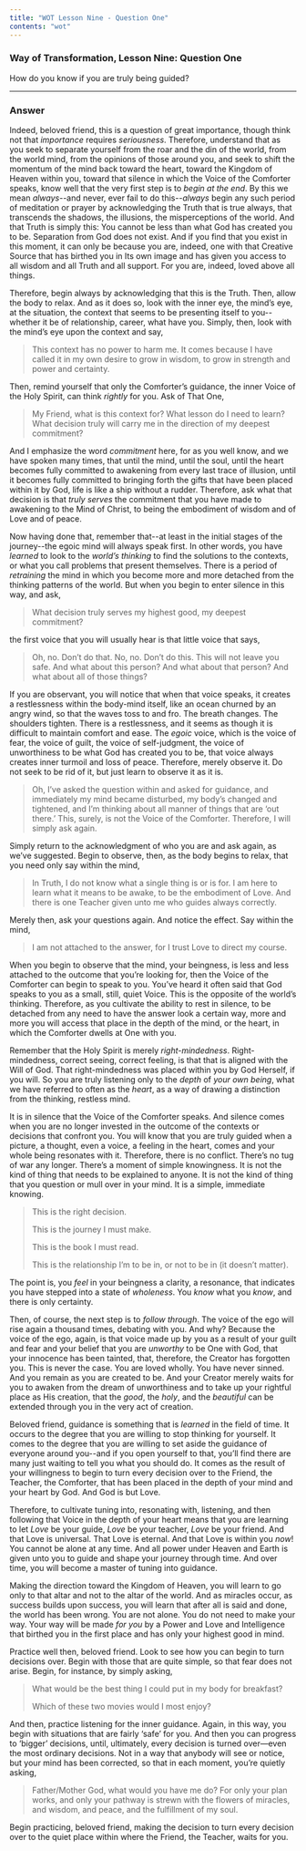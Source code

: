 ```yaml
---
title: "WOT Lesson Nine - Question One"
contents: "wot"
---
```


### Way of Transformation, Lesson Nine: Question One

How do you know if you are truly being guided?

---

### Answer

Indeed, beloved friend, this is a question of great importance,
though think not that *importance* requires *seriousness*. Therefore,
understand that as you seek to separate yourself from the roar and the
din of the world, from the world mind, from the opinions of those around
you, and seek to shift the momentum of the mind back toward the heart,
toward the Kingdom of Heaven within you, toward that silence in which
the Voice of the Comforter speaks, know well that the very first step is
to *begin at the end*. By this we mean *always*--and never, ever fail to do
this--*always* begin any such period of meditation or prayer by
acknowledging the Truth that is true always, that transcends the
shadows, the illusions, the misperceptions of the world. And that Truth
is simply this: You cannot be less than what God has created you to be.
Separation from God does not exist. And if you find that you exist in
this moment, it can only be because you are, indeed, one with that
Creative Source that has birthed you in Its own image and has given you
access to all wisdom and all Truth and all support. For you are, indeed,
loved above all things.

Therefore, begin always by acknowledging that this is the Truth. Then,
allow the body to relax. And as it does so, look with the inner eye, the
mind’s eye, at the situation, the context that seems to be presenting
itself to you--whether it be of relationship, career, what have you.
Simply, then, look with the mind’s eye upon the context and say,

> This context has no power to harm me. It comes because I have called it
> in my own desire to grow in wisdom, to grow in strength and power and
> certainty.

Then, remind yourself that only the Comforter’s guidance, the inner
Voice of the Holy Spirit, can think *rightly* for you. Ask of That One,

> My Friend, what is this context for? What lesson do I need to learn?
> What decision truly will carry me in the direction of my deepest
> commitment?

And I emphasize the word *commitment* here, for as you well know, and we
have spoken many times, that until the mind, until the soul, until the
heart becomes fully committed to awakening from every last trace of
illusion, until it becomes fully committed to bringing forth the gifts
that have been placed within it by God, life is like a ship without a
rudder. Therefore, ask what that decision is that *truly serves* the
commitment that you have made to awakening to the Mind of Christ, to
being the embodiment of wisdom and of Love and of peace.

Now having done that, remember that--at least in the initial stages of
the journey--the egoic mind will always speak first. In other words,
you have *learned* to look to the *world’s thinking* to find the solutions
to the contexts, or what you call problems that present themselves.
There is a period of *retraining* the mind in which you become more and
more detached from the thinking patterns of the world. But when you
begin to enter silence in this way, and ask,

> What decision truly serves my highest good, my deepest commitment?

the first voice that you will usually hear is that little voice that
says,

> Oh, no. Don’t do that. No, no. Don’t do this. This will not leave you
> safe. And what about this person? And what about that person? And what
> about all of those things?

If you are observant, you will notice that when that voice speaks, it
creates a restlessness within the body-mind itself, like an ocean
churned by an angry wind, so that the waves toss to and fro. The breath
changes. The shoulders tighten. There is a restlessness, and it seems as
though it is difficult to maintain comfort and ease. The *egoic* voice,
which is the voice of fear, the voice of guilt, the voice of
self-judgment, the voice of unworthiness to be what God has created you
to be, that voice always creates inner turmoil and loss of peace.
Therefore, merely observe it. Do not seek to be rid of it, but just
learn to observe it as it is.

> Oh, I’ve asked the question within and asked for guidance, and
> immediately my mind became disturbed, my body’s changed and tightened,
> and I’m thinking about all manner of things that are ‘out there.’ This,
> surely, is not the Voice of the Comforter. Therefore, I will simply ask
> again.

Simply return to the acknowledgment of who you are and ask again, as
we’ve suggested. Begin to observe, then, as the body begins to relax,
that you need only say within the mind,

> In Truth, I do not know what a single thing is or is for. I am here to
> learn what it means to be awake, to be the <span class="tr_normal">embodiment of Love</span>. 
> And there is one Teacher given unto me who guides always correctly.

Merely then, ask your questions again. And notice the effect. Say within
the mind,

> I am not attached to the answer, for I trust Love to direct my course.

When you begin to observe that the mind, your beingness, is less and
less attached to the outcome that you’re looking for, then the Voice of
the Comforter can begin to speak to you. You’ve heard it often said that
God speaks to you as a small, still, quiet Voice. This is the opposite
of the world’s thinking. Therefore, as you cultivate the ability to rest
in silence, to be detached from any need to have the answer look a
certain way, more and more you will access that place in the depth of
the mind, or the heart, in which the Comforter dwells at One with you.

Remember that the Holy Spirit is merely *right-mindedness*.
Right-mindedness, correct seeing, correct feeling, is that that is
aligned with the Will of God. That right-mindedness was placed within
you by God Herself, if you will. So you are truly listening only to the
*depth* of *your own being*, what we have referred to often as the *heart*, as
a way of drawing a distinction from the thinking, restless mind.

It is in silence that the Voice of the Comforter speaks. And silence
comes when you are no longer invested in the outcome of the contexts or
decisions that confront you. You will know that you are truly guided
when a picture, a thought, even a voice, a feeling in the heart, comes
and your whole being resonates with it. Therefore, there is no conflict.
There’s no tug of war any longer. There’s a moment of simple
knowingness. It is not the kind of thing that needs to be explained to
anyone. It is not the kind of thing that you question or mull over in
your mind. It is a simple, immediate knowing.

> This is the right decision.
> 
> This is the journey I must make.
> 
> This is the book I must read.
> 
> This is the relationship I’m to be in, or not to be in (it doesn’t
> matter).

The point is, you *feel* in your beingness a clarity, a resonance, that
indicates you have stepped into a state of *wholeness*. You *know* what you
*know*, and there is only certainty.

Then, of course, the next step is to *follow through*. The voice of the
ego will rise again a thousand times, debating with you. And why?
Because the voice of the ego, again, is that voice made up by you as a
result of your guilt and fear and your belief that you are *unworthy* to
be One with God, that your innocence has been tainted, that, therefore,
the Creator has forgotten you. This is never the case. You are loved
wholly. You have never sinned. And you remain as you are created to be.
And your Creator merely waits for you to awaken from the dream of
unworthiness and to take up your rightful place as His creation, that
the *good*, the *holy*, and the *beautiful* can be extended through you in the
very act of creation.

Beloved friend, guidance is something that is *learned* in the field of
time. It occurs to the degree that you are willing to stop thinking for
yourself. It comes to the degree that you are willing to set aside the
guidance of everyone around you--and if you open yourself to that,
you’ll find there are many just waiting to tell you what you should do.
It comes as the result of your willingness to begin to turn every
decision over to the Friend, the Teacher, the Comforter, that has been
placed in the depth of your mind and your heart by God. And God is but
Love.

Therefore, to cultivate tuning into, resonating with, listening, and
then following that Voice in the depth of your heart means that you are
learning to let *Love* be your guide, *Love* be your teacher, *Love* be your
friend. And that Love is universal. That Love is eternal. And that Love
is within you *now*! You cannot be alone at any time. And all power under
Heaven and Earth is given unto you to guide and shape your journey
through time. And over time, you will become a master of tuning into
guidance.

Making the direction toward the Kingdom of Heaven, you will learn to go
only to that altar and not to the altar of the world. And as miracles
occur, as success builds upon success, you will learn that after all is
said and done, the world has been wrong. You are not alone. You do not
need to make your way. Your way will be made *for you* by a Power and Love
and Intelligence that birthed you in the first place and has only your
highest good in mind.

Practice well then, beloved friend. Look to see how you can begin to
turn decisions over. Begin with those that are quite simple, so that
fear does not arise. Begin, for instance, by simply asking,

> What would be the best thing I could put in my body for breakfast?
> 
> Which of these two movies would I most enjoy?

And then, practice listening for the inner guidance. Again, in this way,
you begin with situations that are fairly ‘safe’ for you. And then you
can progress to ‘bigger’ decisions, until, ultimately, every decision is
turned over&mdash;even the most ordinary decisions. Not in a way that
anybody will see or notice, but your mind has been corrected, so that in
each moment, you’re quietly asking,

> Father/Mother God, what would you have me do? For only your plan works,
> and only your pathway is strewn with the flowers of miracles, and
> wisdom, and peace, and the fulfillment of my soul.

Begin practicing, beloved friend, making the decision to turn every
decision over to the quiet place within where the Friend, the Teacher,
waits for you.

